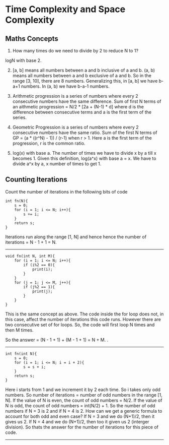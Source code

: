 # Time Complexity and Space Complexity

## Maths Concepts

1. How many times do we need to divide by 2 to reduce N to 1?

logN with base 2.

2. [a, b] means all numbers between a and b inclusive of a and b. (a, b) means all numbers between a and b exclusive of a and b. So in the range [3, 10], there are 8 numbers. Generalizing this, in [a, b] we have b-a+1 numbers. In (a, b) we have b-a-1 numbers.

3. Arithmetic progression is a series of numbers where every 2 consecutive numbers have the same difference. 
Sum of first N terms of an aithmetic progression = N/2 * [2a + (N-1) * d] where d is the difference between consecutive terms and a is the first term of the series.

4. Geometric Progression is a series of numbers where every 2 consecutive numbers have the same ratio.
Sum of the first N terms of GP = (a * ((r^N) - 1)) / (r-1) when r > 1. Here a is the first term of the progression, r is the common ratio.

5. log(x) with base a. The number of times we have to divide x by a till x becomes 1. Given this definition, log(a^x) with base a = x. We have to divide a^x by a, x number of times to get 1.

## Counting Iterations

Count the number of iterations in the following bits of code

```
int fn(N){
    s = 0;
    for (i = 1; i <= N; i++){
        s += i;
    }
    return s;
}
```
Iterations run along the range [1, N] and hence hence the number of iterations = N - 1 + 1 = N.

------------------------------------------------------
```
void fn(int N, int M){
    for (i = 1; i <= N; i++){
        if (i%2 == 0){
            print(i);
        }
    }
    for (j = 1; j <= M, j++){
        if (j%2 == 1){
            print(j);
        }
    }
}
```
This is the same concept as above. The code inside the for loop does not, in this case, affect the number of iterations this code runs. However there are two consecutive set of for loops. So, the code will first loop N times and then M times.

So the answer = (N - 1 + 1) + (M - 1 + 1) = N + M. .

------------------------------------------------------
```
int fn(int N){
    s = 0;
    for (i = 1; i <= N; i = i + 2){
        s = s + i;
    }
    return s;
}
```

Here i starts from 1 and we increment it by 2 each time. So i takes only odd numbers. So number of iterations = number of odd numbers in the range [1, N]. If the value of N is even, the count of odd numbers = N/2. If the value of N is odd, the count of odd numbers = int(N/2) + 1. So the number of odd numbers if N = 3 is 2 and if N = 4 is 2. How can we get a generic formula to account for both odd and even case? If N = 3 and we do (N+1)/2, then it gives us 2. If N = 4 and we do (N+1)/2, then too it given us 2 (interger division). So thats the answer for the number of iterations for this piece of code.

------------------------------------------------------
```
